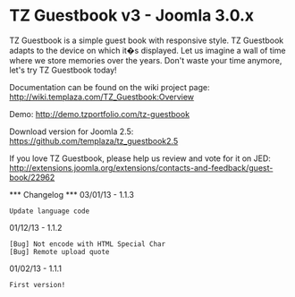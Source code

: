 # TZ Guestbook v3 - Joomla 3.0.x

TZ Guestbook is a simple guest book with responsive style. TZ Guestbook adapts to the device on which it�s displayed. Let us imagine a wall of time where we store memories over the years. Don't waste your time anymore, let's try TZ Guestbook today! 

Documentation can be found on the wiki project page: http://wiki.templaza.com/TZ_Guestbook:Overview

Demo: http://demo.tzportfolio.com/tz-guestbook

Download version for Joomla 2.5: https://github.com/templaza/tz_guestbook2.5

If you love TZ Guestbook, please help us review and vote for it on JED: http://extensions.joomla.org/extensions/contacts-and-feedback/guest-book/22962

*** Changelog ***
03/01/13 - 1.1.3

    Update language code

01/12/13 - 1.1.2
	
    [Bug] Not encode with HTML Special Char
    [Bug] Remote upload quote
	
01/02/13 - 1.1.1
	
	First version!

